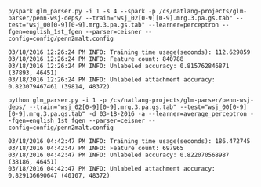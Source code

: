 
    pyspark glm_parser.py -i 1 -s 4 --spark -p /cs/natlang-projects/glm-parser/penn-wsj-deps/ --train="wsj_02[0-9][0-9].mrg.3.pa.gs.tab" --test="wsj_00[0-9][0-9].mrg.3.pa.gs.tab" --learner=perceptron --fgen=english_1st_fgen --parser=ceisner --config=config/penn2malt.config

    03/18/2016 12:26:24 PM INFO: Training time usage(seconds): 112.629859
    03/18/2016 12:26:24 PM INFO: Feature count: 840788
    03/18/2016 12:26:24 PM INFO: Unlabeled accuracy: 0.815762846871 (37893, 46451)
    03/18/2016 12:26:24 PM INFO: Unlabeled attachment accuracy: 0.823079467461 (39814, 48372)

    python glm_parser.py -i 1 -p /cs/natlang-projects/glm-parser/penn-wsj-deps/ --train="wsj_02[0-9][0-9].mrg.3.pa.gs.tab" --test="wsj_00[0-9][0-9].mrg.3.pa.gs.tab" -d 03-18-2016 -a --learner=average_perceptron --fgen=english_1st_fgen --parser=ceisner --config=config/penn2malt.config

    03/18/2016 04:42:47 PM INFO: Training time usage(seconds): 186.472745
    03/18/2016 04:42:47 PM INFO: Feature count: 697965
    03/18/2016 04:42:47 PM INFO: Unlabeled accuracy: 0.822070568987 (38186, 46451)
    03/18/2016 04:42:47 PM INFO: Unlabeled attachment accuracy: 0.829136690647 (40107, 48372)
